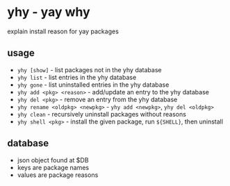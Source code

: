# yhy - yay why
explain install reason for yay packages

## usage
- `yhy [show]` - list packages not in the yhy database
- `yhy list` - list entries in the yhy database
- `yhy gone` - list uninstalled entries in the yhy database
- `yhy add <pkg> <reason>` - add/update an entry to the yhy database
- `yhy del <pkg>` - remove an entry from the yhy database
- `yhy rename <oldpkg> <newpkg>` - `yhy add <newpkg>`, `yhy del <oldpkg>`
- `yhy clean` - recursively uninstall packages without reasons
- `yhy shell <pkg>` - install the given package, run `${SHELL}`, then uninstall

## database
- json object found at $DB
- keys are package names
- values are package reasons
